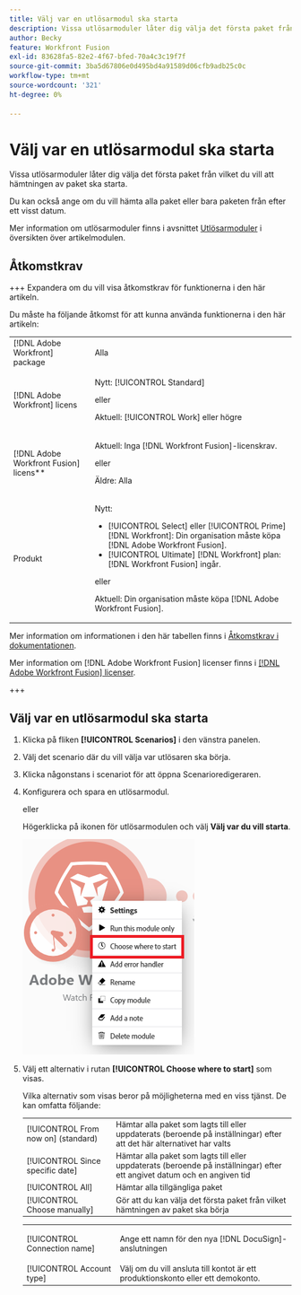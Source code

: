 ```yaml
---
title: Välj var en utlösarmodul ska starta
description: Vissa utlösarmoduler låter dig välja det första paket från vilket du vill att hämtningen av paket ska starta.
author: Becky
feature: Workfront Fusion
exl-id: 83628fa5-82e2-4f67-bfed-70a4c3c19f7f
source-git-commit: 3ba5d67806e0d495bd4a91589d06cfb9adb25c0c
workflow-type: tm+mt
source-wordcount: '321'
ht-degree: 0%

---
```


# Välj var en utlösarmodul ska starta

Vissa utlösarmoduler låter dig välja det första paket från vilket du vill att hämtningen av paket ska starta.

Du kan också ange om du vill hämta alla paket eller bara paketen från efter ett visst datum.

Mer information om utlösarmoduler finns i avsnittet [Utlösarmoduler](/help/workfront-fusion/get-started-with-fusion/understand-fusion/module-overview.md#trigger-modules) i översikten över artikelmodulen.

## Åtkomstkrav

+++ Expandera om du vill visa åtkomstkrav för funktionerna i den här artikeln.

Du måste ha följande åtkomst för att kunna använda funktionerna i den här artikeln:

<table style="table-layout:auto">
 <col> 
 <col> 
 <tbody> 
  <tr> 
   <td role="rowheader">[!DNL Adobe Workfront] package</td> 
   <td> <p>Alla</p> </td> 
  </tr> 
  <tr data-mc-conditions=""> 
   <td role="rowheader">[!DNL Adobe Workfront] licens</td> 
   <td> <p>Nytt: [!UICONTROL Standard]</p><p>eller</p><p>Aktuell: [!UICONTROL Work] eller högre</p> </td> 
  </tr> 
  <tr> 
   <td role="rowheader">[!DNL Adobe Workfront Fusion] licens**</td> 
   <td>
   <p>Aktuell: Inga [!DNL Workfront Fusion]-licenskrav.</p>
   <p>eller</p>
   <p>Äldre: Alla </p>
   </td> 
  </tr> 
  <tr> 
   <td role="rowheader">Produkt</td> 
   <td>
   <p>Nytt:</p> <ul><li>[!UICONTROL Select] eller [!UICONTROL Prime] [!DNL Workfront]: Din organisation måste köpa [!DNL Adobe Workfront Fusion].</li><li>[!UICONTROL Ultimate] [!DNL Workfront] plan: [!DNL Workfront Fusion] ingår.</li></ul>
   <p>eller</p>
   <p>Aktuell: Din organisation måste köpa [!DNL Adobe Workfront Fusion].</p>
   </td> 
  </tr>
 </tbody> 
</table>

Mer information om informationen i den här tabellen finns i [Åtkomstkrav i dokumentationen](/help/workfront-fusion/references/licenses-and-roles/access-level-requirements-in-documentation.md).

Mer information om [!DNL Adobe Workfront Fusion] licenser finns i [[!DNL Adobe Workfront Fusion] licenser](/help/workfront-fusion/set-up-and-manage-workfront-fusion/licensing-operations-overview/license-automation-vs-integration.md).

+++

## Välj var en utlösarmodul ska starta

1. Klicka på fliken **[!UICONTROL Scenarios]** i den vänstra panelen.
1. Välj det scenario där du vill välja var utlösaren ska börja.
1. Klicka någonstans i scenariot för att öppna Scenarioredigeraren.
1. Konfigurera och spara en utlösarmodul.

   eller

   Högerklicka på ikonen för utlösarmodulen och välj **Välj var du vill starta**.

   ![](assets/choose-where-to-start.png)

1. Välj ett alternativ i rutan **[!UICONTROL Choose where to start]** som visas.

   Vilka alternativ som visas beror på möjligheterna med en viss tjänst. De kan omfatta följande:

   <table style="table-layout:auto">
    <col> 
    <col> 
    <tbody>
    <tr>
    <td>[!UICONTROL From now on] (standard)</td>
    <td>Hämtar alla paket som lagts till eller uppdaterats (beroende på inställningar) efter att det här alternativet har valts</td>
    </tr>
     <tr>
    <td>[!UICONTROL Since specific date]</td>
    <td>Hämtar alla paket som lagts till eller uppdaterats (beroende på inställningar) efter ett angivet datum och en angiven tid</td>
      </tr>
      <tr>
    <td>[!UICONTROL All]</td>
    <td>Hämtar alla tillgängliga paket</td>
     </tr>
      <tr>
    <td>[!UICONTROL Choose manually]</td>
    <td>Gör att du kan välja det första paket från vilket hämtningen av paket ska börja</td>
     </tr>
     </tbody>
   </table>



   <table style="table-layout:auto">
    <col> 
    <col> 
    <tbody> 
     <tr> 
      <td role="rowheader"> <p>[!UICONTROL Connection name]</p> </td> 
      <td>Ange ett namn för den nya [!DNL DocuSign]-anslutningen</td> 
     </tr> 
     <tr> 
      <td role="rowheader">[!UICONTROL Account type]</td> 
      <td>Välj om du vill ansluta till kontot är ett produktionskonto eller ett demokonto.</td> 
     </tr> 
    </tbody> 
   </table>

   <!--Markdown 0032 placeholder-->
